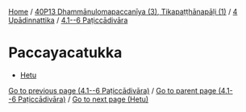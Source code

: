 
[Home](/) / [40P13 Dhammānulomapaccanīya (3), Tikapaṭṭhānapāḷi (1)](../...md) / [4 Upādinnattika](...md) / [4.1--6 Paṭiccādivāra](../40P13/4/4.1--6.md)

# Paccayacatukka

* [Hetu](Paccayacatukka/Hetu.md)

[Go to previous page (4.1--6 Paṭiccādivāra)](../40P13/4/4.1--6.md) / [Go to parent page (4.1--6 Paṭiccādivāra)](../40P13/4/4.1--6.md) / [Go to next page (Hetu)](Paccayacatukka/Hetu.md)


